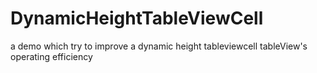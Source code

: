 DynamicHeightTableViewCell
==========================

a demo which try to improve a dynamic height tableviewcell  tableView's operating efficiency

